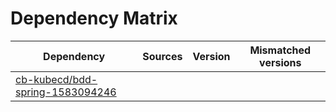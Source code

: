 # Dependency Matrix

Dependency | Sources | Version | Mismatched versions
---------- | ------- | ------- | -------------------
[cb-kubecd/bdd-spring-1583094246](https://github.com/cb-kubecd/bdd-spring-1583094246.git) |  | []() | 
